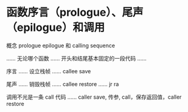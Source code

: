 # 函数序言（prologue）、尾声（epilogue）和调用

概念 prologue epilogue 和 calling sequence

…… 无论哪个函数 …… 开头和结尾基本固定的一段代码 ……

序言 …… 设立栈帧 …… callee save 

尾声 …… 销毁栈帧 …… callee restore …… jr ra

调用不光是一条 call 代码 …… caller save, 传参, call，保存返回值，caller restore
